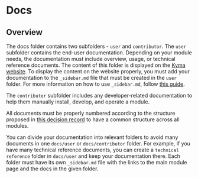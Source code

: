 # Docs

## Overview

The docs folder contains two subfolders - `user` and `contributor`. 
The `user` subfolder contains the end-user documentation. Depending on your module needs, the documentation must include overview, usage, or technical reference documents. The content of this folder is displayed on the [Kyma website](https://kyma-project.io/#/). To display the content on the website properly, you must add your documentation to the `_sidebar.md` file that must be created in the `user` folder. For more information on how to use `_sidebar.md`, follow [this guide](https://github.com/kyma-project/community/blob/main/docs/guidelines/content-guidelines/01-user-docs.md#publish-a-document-from-a-new-module-repostory).

The `contributor` subfolder includes any developer-related documentation to help them manually install, develop, and operate a module.

All documents must be properly numbered according to the structure proposed in [this decision record](https://github.tools.sap/kyma/community/issues/180) to have a common structure across all modules.

You can divide your documentation into relevant folders to avoid many documents in one `docs/user` or `docs/contributor` folder. For example, if you have many technical reference documents, you can create a `technical reference` folder in `docs/user` and keep your documentation there. Each folder must have its own `_sidebar.md` file with the links to the main module page and the docs in the given folder.